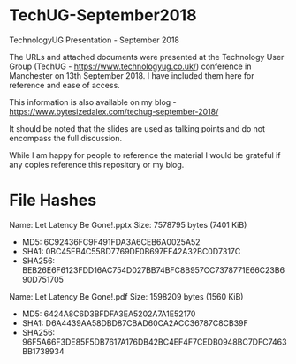 # TechUG-September2018
TechnologyUG Presentation - September 2018

The URLs and attached documents were presented at the Technology User Group (TechUG - https://www.technologyug.co.uk/) conference in Manchester on 13th September 2018. I have included them here for reference and ease of access.

This information is also available on my blog - https://www.bytesizedalex.com/techug-september-2018/

It should be noted that the slides are used as talking points and do not encompass the full discussion.

While I am happy for people to reference the material I would be grateful if any copies reference this repository or my blog.

# File Hashes

Name: Let Latency Be Gone!.pptx
Size: 7578795 bytes (7401 KiB)

* MD5: 6C92436FC9F491FDA3A6CEB6A0025A52
* SHA1: 0BC45EB4C55BD7769DE0B697EF42A32BC0D7317C
* SHA256: BEB26E6F6123FDD16AC754D027BB74BFC8B957CC7378771E66C23B690D751705

Name: Let Latency Be Gone!.pdf
Size: 1598209 bytes (1560 KiB)

* MD5: 6424A8C6D3BFDFA3EA5202A7A1E52170
* SHA1: D6A4439AA58DBD87CBAD60CA2ACC36787C8CB39F
* SHA256: 96F5A66F3DE85F5DB7617A176DB42BC4EF4F7CEDB0948BC7DFC7463BB1738934
